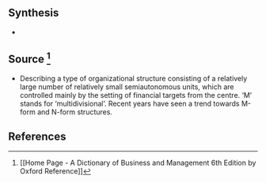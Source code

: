 ## Synthesis
- 
## Source [^1]
- Describing a type of organizational structure consisting of a relatively large number of relatively small semiautonomous units, which are controlled mainly by the setting of financial targets from the centre. ‘M’ stands for ‘multidivisional’. Recent years have seen a trend towards M-form and N-form structures.
## References

[^1]: [[Home Page - A Dictionary of Business and Management 6th Edition by Oxford Reference]]